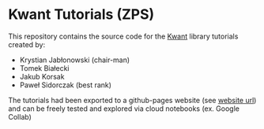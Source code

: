 # Kwant Tutorials (ZPS)

This repository contains the source code for the [Kwant](https://kwant-project.org/) library tutorials created by:

- Krystian Jabłonowski (chair-man)
- Tomek Białecki
- Jakub Korsak
- Paweł Sidorczak (best rank)

The tutorials had been exported to a github-pages website (see [website url](https://korsakjakub.github.io/kwant-tutorials-zps/)) and can be freely tested and explored via cloud notebooks (ex. Google Collab)

